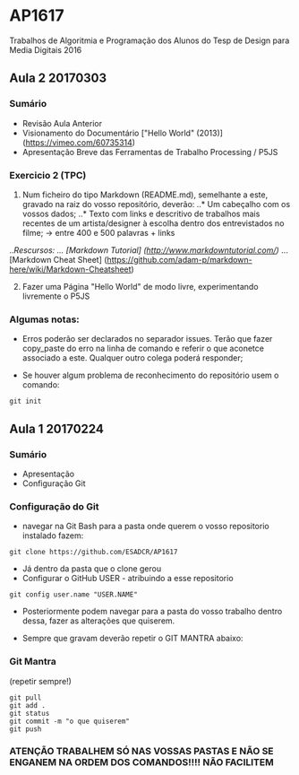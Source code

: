 # AP1617
Trabalhos de Algoritmia e Programação dos Alunos do Tesp de Design para Media Digitais 2016

## Aula 2 20170303

### Sumário

* Revisão Aula Anterior
* Visionamento do Documentário ["Hello World" (2013)] (https://vimeo.com/60735314)
* Apresentação Breve das Ferramentas de Trabalho Processing / P5JS


### Exercicio 2 (TPC)

1. Num ficheiro do tipo Markdown (README.md), semelhante a este, gravado na raiz do vosso repositório, deverão:
..* Um cabeçalho com os vossos dados;
..* Texto com links e descritivo de trabalhos mais recentes de um artista/designer à escolha dentro dos entrevistados no filme; -> entre 400 e 500 palavras + links

..*Rescursos:
... [Markdown Tutorial] (http://www.markdowntutorial.com/)*
... [Markdown Cheat Sheet] (https://github.com/adam-p/markdown-here/wiki/Markdown-Cheatsheet)


2. Fazer uma Página "Hello World" de modo livre, experimentando livremente o P5JS


### Algumas notas:

* Erros poderão ser declarados no separador issues. Terão que fazer copy_paste do erro na linha de comando e referir o que aconetce associado a este. Qualquer outro colega poderá responder;

* Se houver algum problema de reconhecimento do repositório usem o comando: 
```gitshell
git init
```

## Aula 1 20170224

### Sumário
* Apresentação
* Configuração Git

### Configuração do Git

+ navegar na Git Bash para a pasta onde querem o vosso repositorio instalado fazem:

```gitshell
git clone https://github.com/ESADCR/AP1617
```

+ Já dentro da pasta que o clone gerou
+ Configurar o GitHub USER - atribuindo a esse repositorio

```gitshell
git config user.name "USER.NAME"

```

+ Posteriormente podem navegar para a pasta do vosso trabalho dentro dessa, fazer as alterações que quiserem.

+ Sempre que gravam deverão repetir o GIT MANTRA abaixo:

### Git Mantra
(repetir sempre!)
```gitshell
git pull
git add .
git status
git commit -m "o que quiserem"
git push
```
### ATENÇÃO TRABALHEM SÓ NAS VOSSAS PASTAS E NÃO SE ENGANEM NA ORDEM DOS COMANDOS!!!! NÃO FACILITEM

